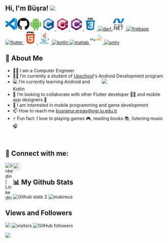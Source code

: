 ## Hi, I'm Büşra! <img src="https://raw.githubusercontent.com/MartinHeinz/MartinHeinz/master/wave.gif" width="30px"> 

[<img align="left" alt="Visual Studio Code" width="38px" src="https://raw.githubusercontent.com/github/explore/80688e429a7d4ef2fca1e82350fe8e3517d3494d/topics/visual-studio-code/visual-studio-code.png" />][vsCode]
[<img align="left" alt="GitHub" width="38px" src="https://raw.githubusercontent.com/github/explore/78df643247d429f6cc873026c0622819ad797942/topics/github/github.png" />][github]
[<img align="left" alt="Android" width="40px" src="https://raw.githubusercontent.com/github/explore/80688e429a7d4ef2fca1e82350fe8e3517d3494d/topics/android/android.png" />][android]
<a href="https://www.cprogramming.com/" target="_blank" rel="noreferrer"> <img src="https://raw.githubusercontent.com/devicons/devicon/master/icons/c/c-original.svg" alt="c" width="40" height="40"/> </a> 
<a href="https://www.w3schools.com/cpp/" target="_blank" rel="noreferrer"> <img src="https://raw.githubusercontent.com/devicons/devicon/master/icons/cplusplus/cplusplus-original.svg" alt="cplusplus" width="40" height="40"/> </a> 
<a href="https://www.w3schools.com/cs/" target="_blank" rel="noreferrer"> <img src="https://raw.githubusercontent.com/devicons/devicon/master/icons/csharp/csharp-original.svg" alt="csharp" width="40" height="40"/> </a> 
<a href="https://www.w3schools.com/css/" target="_blank" rel="noreferrer"> <img src="https://raw.githubusercontent.com/devicons/devicon/master/icons/css3/css3-original-wordmark.svg" alt="css3" width="40" height="40"/> </a> 
<a href="https://dart.dev" target="_blank" rel="noreferrer"> <img src="https://www.vectorlogo.zone/logos/dartlang/dartlang-icon.svg" alt="dart" width="40" height="40"/> </a> 
<a href="https://dotnet.microsoft.com/" target="_blank" rel="noreferrer"> <img src="https://raw.githubusercontent.com/devicons/devicon/master/icons/dot-net/dot-net-original-wordmark.svg" alt="dotnet" width="40" height="40"/> </a> 
<a href="https://firebase.google.com/" target="_blank" rel="noreferrer"> <img src="https://www.vectorlogo.zone/logos/firebase/firebase-icon.svg" alt="firebase" width="40" height="40"/> </a> 
<a href="https://flutter.dev" target="_blank" rel="noreferrer"> <img src="https://www.vectorlogo.zone/logos/flutterio/flutterio-icon.svg" alt="flutter" width="40" height="40"/> </a> 
<a href="https://www.w3.org/html/" target="_blank" rel="noreferrer"> <img src="https://raw.githubusercontent.com/devicons/devicon/master/icons/html5/html5-original-wordmark.svg" alt="html5" width="40" height="40"/> </a> 
<a href="https://www.java.com" target="_blank" rel="noreferrer"> <img src="https://raw.githubusercontent.com/devicons/devicon/master/icons/java/java-original.svg" alt="java" width="40" height="40"/> </a> 
<a href="https://kotlinlang.org" target="_blank" rel="noreferrer"> <img src="https://www.vectorlogo.zone/logos/kotlinlang/kotlinlang-icon.svg" alt="kotlin" width="40" height="40"/> </a> 
<a href="https://www.mathworks.com/" target="_blank" rel="noreferrer"> <img src="https://upload.wikimedia.org/wikipedia/commons/2/21/Matlab_Logo.png" alt="matlab" width="40" height="40"/> </a> 
<a href="https://www.mysql.com/" target="_blank" rel="noreferrer"> <img src="https://raw.githubusercontent.com/devicons/devicon/master/icons/mysql/mysql-original-wordmark.svg" alt="mysql" width="40" height="40"/> </a> 
<a href="https://unity.com/" target="_blank" rel="noreferrer"> <img src="https://www.vectorlogo.zone/logos/unity3d/unity3d-icon.svg" alt="unity" width="40" height="40"/> </a> 
<br/>
## 
## 🙋‍ About Me
- 👨‍🎓 I am a Computer Engineer 
- 👩‍💻 I’m currently a student of [Upschool]'s Android Development program  <img src="https://media.giphy.com/media/NytMLKyiaIh6VH9SPm/giphy.gif" width="200px" border-radius="55px" align="right">
- 💻 I’m currently learning Android and Kotlin
- 👯 I’m looking to collaborate with other Flutter developer 👩‍💻 and mobile app designers 🎨 
- 👀 I am interested in mobile programming and game development
- 📫 How to reach me busranur.erpay@ogr.iu.edu.tr
- ⚡ Fun fact: I love to playing games 🎮, reading books 📚, listening music 🎧 
<br />

## 📩 Connect with me:
[<img align="left" alt="linkedin | LinkedIn" width="24px" src="https://raw.githubusercontent.com/peterthehan/peterthehan/master/assets/linkedin.svg" />][linkedin]
[<img align="left" height="24" width="24" src="https://cdn.jsdelivr.net/npm/simple-icons@v4/icons/gmail.svg" />][gmail]

<br />

##

## 📊 My Github Stats
![Github stats 2](https://github-readme-stats.vercel.app/api?username=busranur-erpay&show_icons=true&theme=radical)
<img height="160em" src="https://github-readme-stats.vercel.app/api/top-langs?username=busranur-erpay&show_icons=true&locale=en&layout=compact&langs_count=8&theme=algolia" alt="mukireus"/>
<br />

## Views and Followers
![](https://komarev.com/ghpvc/?username=busranur-erpaye&color=blueviolet)
![visitors](https://visitor-badge.glitch.me/badge?page_id=${busranur-erpay})
<img alt="GitHub followers" src="https://img.shields.io/github/followers/busranur-erpay?style=social">

<img src="https://raw.githubusercontent.com/BrunnerLivio/brunnerlivio/master/images/marquee.svg" width="800px">


[linkedin]: https://www.linkedin.com/in/b%C3%BC%C5%9Franur-erpay/
[medium]: https://www.linkedin.com/in/b%C3%BC%C5%9Franur-erpay/
[gmail]: busranur.erpay@ogr.iu.edu.tr
[flutter]: https://flutter.dev/
[vsCode]: https://code.visualstudio.com/
[android]: https://www.android.com/
[github]: https://github.com/busranur-erpay
[Upschool]: https://www.upschool.io/


